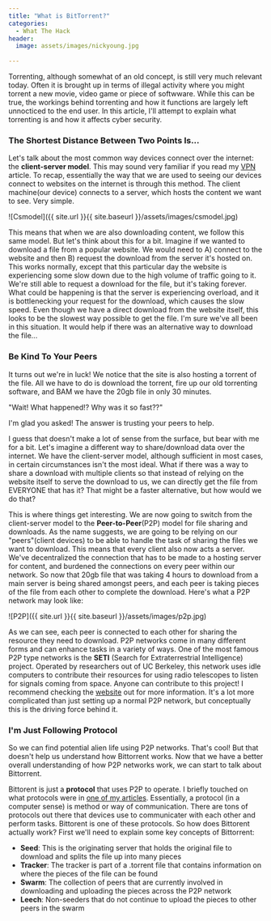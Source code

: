 ```yaml
---
title: "What is BitTorrent?"
categories:
  - What The Hack
header:
  image: assets/images/nickyoung.jpg
  
---
```


Torrenting, although somewhat of an old concept, is still very much relevant today. Often it is brought up in terms of illegal activity where you might torrent a new movie, video game or piece of softwware. While this can be true, the workings behind torrenting and how it functions are largely left unnocticed to the end user. In this article, I'll attempt to explain what torrenting is and how it affects cyber security.

### The Shortest Distance Between Two Points Is...

Let's talk about the most common way devices connect over the internet: the **client-server model**. This may sound very familiar if you read my [VPN](https://freshprinceofhacking.github.io/what%20the%20hack/What-Is-A-VPN/) article. To recap, essentially the way that we are used to seeing our devices connect to websites on the internet is through this method. The client machine(our device) connects to a server, which hosts the content we want to see. Very simple. 

![Csmodel]({{ site.url }}{{ site.baseurl }}/assets/images/csmodel.jpg)

This means that when we are also downloading content, we follow this same model. But let's think about this for a bit. Imagine if we wanted to download a file from a popular website. We would need to A) connect to the website and then B) request the download from the server it's hosted on. This works normally, except that this particular day the website is experiencing some slow down due to the high volume of traffic going to it. We're still able to request a download for the file, but it's taking forever. What could be happening is that the server is experiencing overload, and it is bottlenecking your request for the download, which causes the slow speed. Even though we have a direct download from the website itself, this looks to be the slowest way possible to get the file. I'm sure we've all been in this situation. It would help if there was an alternative way to download the file...

### Be Kind To Your Peers

It turns out we're in luck! We notice that the site is also hosting a torrent of the file. All we have to do is download the torrent, fire up our old torrenting software, and BAM we have the 20gb file in only 30 minutes.

"Wait! What happened!? Why was it so fast??" 

I'm glad you asked! The answer is trusting your peers to help.

I guess that doesn't make a lot of sense from the surface, but bear with me for a bit. Let's imagine a different way to share/download data over the internet. We have the client-server model, although sufficient in most cases, in certain circumstances isn't the most ideal. What if there was a way to share a download with multiple clients so that instead of relying on the website itself to serve the download to us, we can directly get the file from EVERYONE that has it? That might be a faster alternative, but how would we do that?

This is where things get interesting. We are now going to switch from the client-server model to the **Peer-to-Peer**(P2P) model for file sharing and downloads. As the name suggests, we are going to be relying on our "peers"(client devices) to be able to handle the task of sharing the files we want to download. This means that every client also now acts a server. We've decentralized the connection that has to be made to a hosting server for content, and burdened the connections on every peer within our network. So now that 20gb file that was taking 4 hours to download from a main server is being shared amongst peers, and each peer is taking pieces of the file from each other to complete the download. Here's what a P2P network may look like:

![P2P]({{ site.url }}{{ site.baseurl }}/assets/images/p2p.jpg)

As we can see, each peer is connected to each other for sharing the resource they need to download. P2P networks come in many different forms and can enhance tasks in a variety of ways. One of the most famous P2P type networks is the **SETI** (Search for Extraterrestrial Intelligence) project. Operated by researchers out of UC Berkeley, this network uses idle computers to contribute their resources for using radio telescopes to listen for signals coming from space. Anyone can contribute to this project! I recommend checking the [website](https://seti.berkeley.edu/) out for more information. It's a lot more complicated than just setting up a normal P2P network, but conceptually this is the driving force behind it. 

### I'm Just Following Protocol

So we can find potential alien life using P2P networks. That's cool! But that doesn't help us understand how Bittorrent works. Now that we have a better overall understanding of how P2P networks work, we can start to talk about Bittorrent.

Bittorent is just a **protocol** that uses P2P to operate. I briefly touched on what protocols were in [one of my articles](https://freshprinceofhacking.github.io/capture%20the%20flag/pentesting/Ports-&-Protocols/). Essentially, a protocol (in a computer sense) is method or way of communication. There are tons of protocols out there that devices use to communicater with each other and perform tasks. Bittorent is one of these protocols. So how does Bittorent actually work? First we'll need to explain some key concepts of Bittorrent:

* **Seed**: This is the originating server that holds the original file to download and splits the file up into many pieces
* **Tracker**: The tracker is part of a .torrent file that contains information on where the pieces of the file can be found
* **Swarm**: The collection of peers that are currently involved in downloading and uploading the pieces across the P2P network
* **Leech**: Non-seeders that do not continue to upload the pieces to other peers in the swarm







